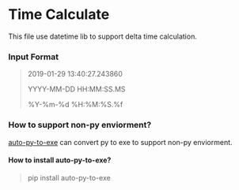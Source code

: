 # Time Calculate
This file use datetime lib to support delta time calculation.

### Input Format
> 2019-01-29 13:40:27.243860
> 
> YYYY-MM-DD HH:MM:SS.MS
> 
> %Y-%m-%d %H:%M:%S.%f

### How to support non-py enviorment?
[auto-py-to-exe](https://pypi.org/project/auto-py-to-exe/) can convert py to exe to support non-py enviorment.

#### How to install auto-py-to-exe?
> pip install auto-py-to-exe
